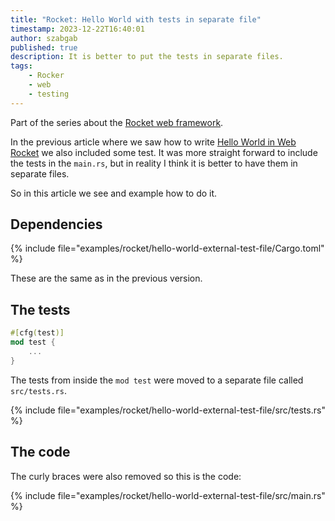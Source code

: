 ```yaml
---
title: "Rocket: Hello World with tests in separate file"
timestamp: 2023-12-22T16:40:01
author: szabgab
published: true
description: It is better to put the tests in separate files.
tags:
    - Rocker
    - web
    - testing
---
```


Part of the series about the [Rocket web framework](/rocket).

In the previous article where we saw how to write [Hello World in Web Rocket](/rocket-hello-world) we also included some test.
It was more straight forward to include the tests in the `main.rs`, but in reality I think it is better to have them in separate files.

So in this article we see and example how to do it.

## Dependencies

{% include file="examples/rocket/hello-world-external-test-file/Cargo.toml" %}

These are the same as in the previous version.

## The tests


```rust
#[cfg(test)]
mod test {
    ...
}
```

The tests from inside the `mod test` were moved to a separate file called `src/tests.rs`.



{% include file="examples/rocket/hello-world-external-test-file/src/tests.rs" %}


## The code

The curly braces were also removed so this is the code:


{% include file="examples/rocket/hello-world-external-test-file/src/main.rs" %}

